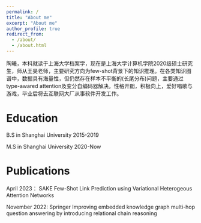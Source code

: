```yaml
---
permalink: /
title: "About me"
excerpt: "About me"
author_profile: true
redirect_from: 
  - /about/
  - /about.html
---
```


陶曦，本科就读于上海大学档案学，现在是上海大学计算机学院2020级硕士研究生，师从王昊老师，主要研究方向为few-shot背景下的知识推理。在各类知识图谱中，数据具有海量性，但仍然存在样本不平衡的(长尾分布)问题，主要通过type-awared attention及变分自编码器解决。性格开朗，积极向上，爱好唱歌与游戏，毕业后将去互联网大厂从事软件开发工作。

Education
======
B.S in Shanghai University 2015-2019

M.S in Shanghai University 2020-Now


Publications
======
April 2023： SAKE
Few-Shot Link Prediction using Variational Heterogeous Attention Networks

November 2022: Springer
Improving embedded knowledge graph multi-hop question answering by introducing relational chain reasoning


